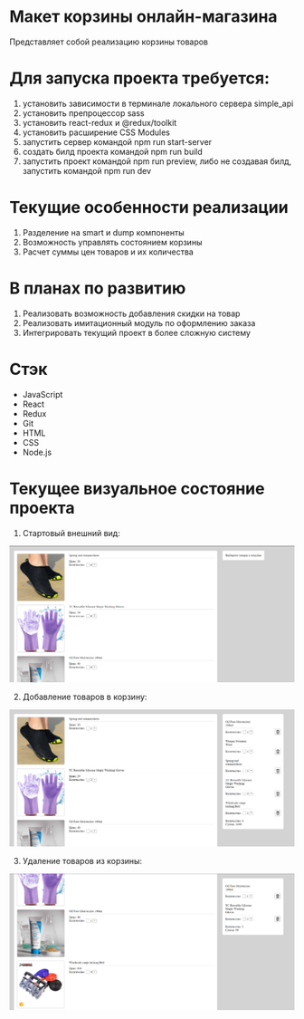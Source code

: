 # Макет корзины онлайн-магазина
Представляет собой реализацию корзины товаров
# Для запуска проекта требуется:
1) установить зависимости в терминале локального сервера simple_api
2) установить препроцессор sass
3) установить react-redux и @redux/toolkit
4) установить расширение CSS Modules
5) запустить сервер командой npm run start-server
6) создать билд проекта командой npm run build
7) запустить проект командой npm run preview,
либо не создавая билд, запустить командой npm run dev
# Текущие особенности реализации
1) Разделение на smart и dump компоненты
2) Возможность управлять состоянием корзины
3) Расчет суммы цен товаров и их количества
# В планах по развитию
1) Реализовать возможность добавления скидки на товар
2) Реализовать имитационный модуль по оформлению заказа
3) Интегрировать текущий проект в более сложную систему
# Стэк
- JavaScript
- React
- Redux
- Git
- HTML
- CSS
- Node.js
# Текущее визуальное состояние проекта

1. Стартовый внешний вид:

<img src="https://github.com/RareMashiro/internVK/blob/project-progress/materials/screenshots/1.png"></img>

2. Добавление товаров в корзину:

<img src="https://github.com/RareMashiro/internVK/blob/project-progress/materials/screenshots/2.png"></img>

3. Удаление товаров из корзины:

<img src="https://github.com/RareMashiro/internVK/blob/project-progress/materials/screenshots/3.png"></img>
